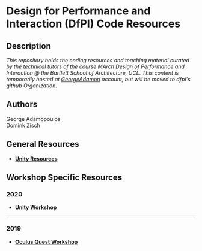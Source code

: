 Design for Performance and Interaction (DfPI) Code Resources
===

Description
---
_This repository holds the coding resources and teaching material curated by the technical tutors of the course MArch Design of Performance and Interaction @ the Bartlett School of Architecture, UCL. This content is temporarily hosted at [GeorgeAdamon](https://github.com/GeorgeAdamon) account, but will be moved to dfpi's github Organization._

Authors
---
George Adamopoulos  
Domink Zisch

General Resources
---
* [**Unity Resources**](https://github.com/GeorgeAdamon/dfpi/blob/master/general/Unity_Resources.md)

Workshop Specific Resources
---
### 2020
* [**Unity Workshop**](https://github.com/GeorgeAdamon/dfpi/tree/master/workshops/unity)

---

### 2019
* [**Oculus Quest Workshop**]()
